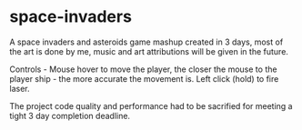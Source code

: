 # space-invaders

A space invaders and asteroids game mashup created in 3 days, most of the art is done by me, music and art attributions will be given in the future.

Controls - Mouse hover to move the player, the closer the mouse to the player ship - the more accurate the movement is. Left click (hold) to fire laser.

The project code quality and performance had to be sacrified for meeting a tight 3 day completion deadline.
